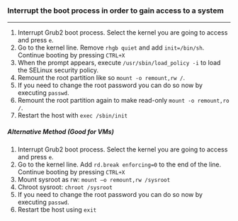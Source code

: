 ### Interrupt the boot process in order to gain access to a system
---

1. Interrupt Grub2 boot process. Select the kernel you are going to access  and press `e`.
2. Go to the kernel line. Remove `rhgb quiet` and add `init=/bin/sh`. Continue booting by pressing `CTRL+X`
3. When the prompt appears, execute `/usr/sbin/load_policy -i` to load the SELinux security policy.
4. Remount the root partition like so `mount -o remount,rw /`.
5. If you need to change the root password you can do so now by executing `passwd`.
6. Remount the root partition again to make read-only `mount -o remount,ro /`.
7. Restart the host with `exec /sbin/init`

##### Alternative Method (Good for VMs)
1. Interrupt Grub2 boot process. Select the kernel you are going to access  and press `e`.
2. Go to the kernel line. Add `rd.break enforcing=0` to the end of the line. Continue booting by pressing `CTRL+X`
3. Mount sysroot as rw: `mount –o remount,rw /sysroot`
4. Chroot sysroot: `chroot /sysroot`
5. If you need to change the root password you can do so now by executing `passwd`.
6. Restart tbe host using `exit`